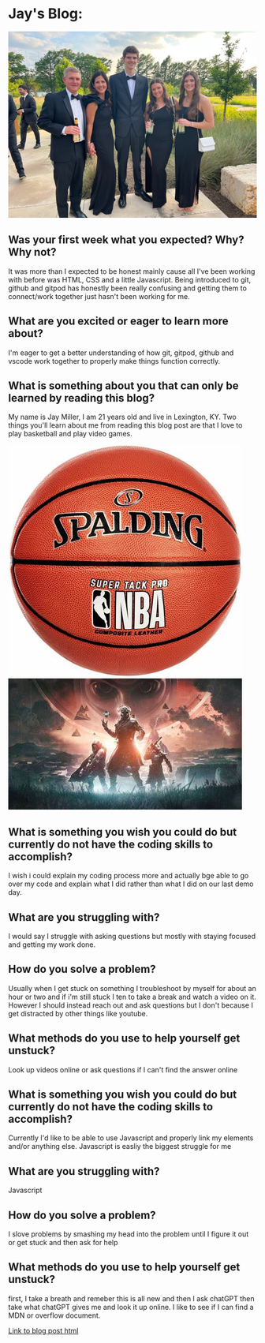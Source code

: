 <!--Main blog text-->
# Jay's Blog:
![Picture of Jay and family](./img/blogpic.jpg)
## Was your first week what you expected? Why? Why not?
It was more than I expected to be honest mainly cause all I've been working with before was HTML, CSS and a little Javascript. Being introduced to git, github and gitpod has honestly been really confusing and getting them to connect/work together just hasn't been working for me.

## What are you excited or eager to learn more about?
I'm eager to get a better understanding of how git, gitpod, github and vscode work together to properly make things function correctly.

## What is something about you that can only be learned by reading this blog?
My name is Jay Miller, I am 21 years old and live in Lexington, KY. Two things you'll learn about me from reading this blog post are that I love to play basketball and play video games.

![Picture of Basketball](./img/basketball.png)
![Picture of Destiny 2](./img/destiny2.png)

## What is something you wish you could do but currently do not have the coding skills to accomplish?
I wish i could explain my coding process more and actually bge able to go over my code and explain what I did rather than what I did on our last demo day.
## What are you struggling with?
I would say I struggle with asking questions but mostly with staying focused and getting my work done. 
## How do you solve a problem?
Usually when I get stuck on something I troubleshoot by myself for about an hour or two and if i'm still stuck I ten to take a break and watch a video on it. However I should instead reach out and ask questions but I don't because I get distracted by other things like youtube. 
## What methods do you use to help yourself get unstuck?
Look up videos online or ask questions if I can't find the answer online
## What is something you wish you could do but currently do not have the coding skills to accomplish?
Currently I'd like to be able to use Javascript and properly link my elements and/or anything else. Javascript is easliy the biggest struggle for me
## What are you struggling with?
Javascript
## How do you solve a problem?
I slove problems by smashing my head into the problem until I figure it out or get stuck and then ask for help
## What methods do you use to help yourself get unstuck?
first, I take a breath and remeber this is all new and then I ask chatGPT then take what chatGPT gives me and look it up online. I like to see if I can find a MDN or overflow document.

<a href="2/blog-post-sprint-2.html">Link to blog post html</a>
